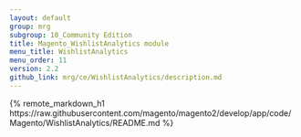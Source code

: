 ```yaml
---
layout: default
group: mrg
subgroup: 10_Community Edition
title: Magento_WishlistAnalytics module
menu_title: WishlistAnalytics
menu_order: 11
version: 2.2
github_link: mrg/ce/WishlistAnalytics/description.md
---
```


<div class="no-h1">
{% remote_markdown_h1 https://raw.githubusercontent.com/magento/magento2/develop/app/code/Magento/WishlistAnalytics/README.md %}
</div>